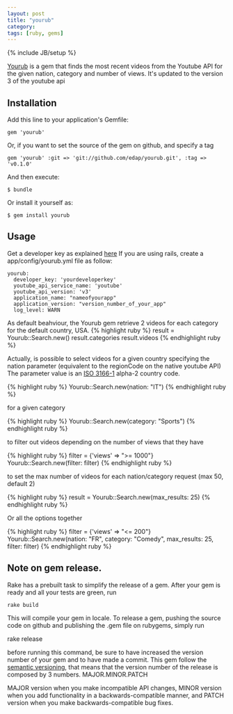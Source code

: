 ```yaml
---
layout: post
title: "yourub"
category: 
tags: [ruby, gems]
---
```

{% include JB/setup %}

[Yourub](https://github.com/edap/yourub) is a gem that finds the most recent videos from the Youtube API for the given nation, category and number of views. It's updated to the version 3 of the youtube api

## Installation

Add this line to your application's Gemfile:

    gem 'yourub'

Or, if you want to set the source of the gem on github, and specify a tag

    gem 'yourub' :git => 'git://github.com/edap/yourub.git', :tag => 'v0.1.0'
 
And then execute:

    $ bundle

Or install it yourself as:

    $ gem install yourub

## Usage

Get a developer key as explained [here](http://www.youtube.com/watch?v=Im69kzhpR3I)
If you are using rails, create a app/config/yourub.yml file as follow:

    yourub:
      developer_key: 'yourdeveloperkey'
      youtube_api_service_name: 'youtube'
      youtube_api_version: 'v3'
      application_name: "nameofyourapp"
      application_version: "version_number_of_your_app"
      log_level: WARN

As default beahviour, the Yourub gem retrieve 2 videos for each category for the default country, USA.
{% highlight ruby %}
result = Yourub::Search.new()
result.categories
result.videos
{% endhighlight ruby %}

Actually, is possible to select videos for a given country specifying the nation parameter (equivalent to the regionCode on the native youtube API) The parameter value is an [ISO 3166-1](http://www.iso.org/iso/country_codes/iso_3166_code_lists/country_names_and_code_elements.htm) alpha-2 country code.

{% highlight ruby %}
Yourub::Search.new(nation: "IT")
{% endhighlight ruby %}

for a given category

{% highlight ruby %}
Yourub::Search.new(category: "Sports")
{% endhighlight ruby %}

to filter out videos depending on the number of views that they have

{% highlight ruby %}
filter = {'views' => ">= 1000"}
Yourub::Search.new(filter: filter)
{% endhighlight ruby %}

to set the max number of videos for each nation/category request (max 50, default 2)

{% highlight ruby %}
result = Yourub::Search.new(max_results: 25)
{% endhighlight ruby %}

Or all the options together

{% highlight ruby %}
filter = {'views' => "<= 200"}
Yourub::Search.new(nation: "FR", category: "Comedy", max_results: 25, filter: filter)
{% endhighlight ruby %}

## Note on gem release.

Rake has a prebuilt task to simplify the release of a gem. After your gem is
ready and all your tests are green, run

    rake build

This will compile your gem in locale. To release a gem, pushing the source code
on github and publishing the .gem file on rubygems, simply run

   rake release 

before running this command, be sure to have increased the version number of
your gem and to have made a commit.
This gem follow the [semantic versioning](http://semver.org/), that means that
the version number of the release is composed by 3 numbers. MAJOR.MINOR.PATCH

MAJOR version when you make incompatible API changes,
MINOR version when you add functionality in a backwards-compatible manner, and
PATCH version when you make backwards-compatible bug fixes. 
